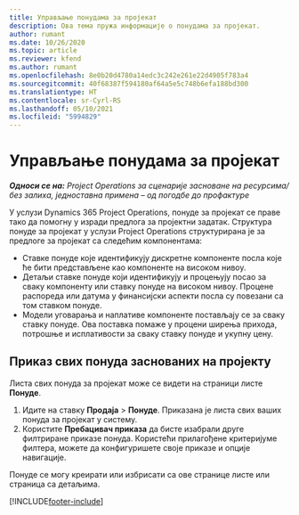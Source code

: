 ```yaml
---
title: Управљање понудама за пројекат
description: Ова тема пружа информације о понудама за пројекат.
author: rumant
ms.date: 10/26/2020
ms.topic: article
ms.reviewer: kfend
ms.author: rumant
ms.openlocfilehash: 8e0b20d4780a14edc3c242e261e22d4905f783a4
ms.sourcegitcommit: 40f68387f594180af64a5e5c748b6efa188bd300
ms.translationtype: HT
ms.contentlocale: sr-Cyrl-RS
ms.lasthandoff: 05/10/2021
ms.locfileid: "5994829"
---
```

# <a name="manage-project-quotes"></a>Управљање понудама за пројекат

_**Односи се на:** Project Operations за сценарије засноване на ресурсима/без залиха, једноставна примена – од погодбе до профактуре_

У услузи Dynamics 365 Project Operations, понуде за пројекат се праве тако да помогну у изради предлога за пројектни задатак. Структура понуде за пројекат у услузи Project Operations структурирана је за предлоге за пројекат са следећим компонентама:

  - Ставке понуде које идентификују дискретне компоненте посла које ће бити представљене као компоненте на високом нивоу.
  - Детаљи ставке понуде који идентификују и процењују посао за сваку компоненту или ставку понуде на високом нивоу. Процене распореда или датума у финансијски аспекти посла су повезани са том ставком понуде.
  - Модели уговарања и наплативе компоненте постављају се за сваку ставку понуде. Ова поставка помаже у процени ширења прихода, потрошње и исплативости за сваку ставку понуде и укупну цену.

## <a name="view-all-project-based-quotes"></a>Приказ свих понуда заснованих на пројекту

Листа свих понуда за пројекат може се видети на страници листе **Понуде**. 

1. Идите на ставку **Продаја** > **Понуде**. Приказана је листа свих ваших понуда за пројекат у систему. 
2. Користите **Пребацивач приказа** да бисте изабрали друге филтриране приказе понуда. Користећи прилагођене критеријуме филтера, можете да конфигуришете своје приказе и опције навигације.

Понуде се могу креирати или избрисати са ове странице листе или страница са детаљима.


[!INCLUDE[footer-include](../../includes/footer-banner.md)]